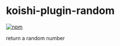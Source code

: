 # koishi-plugin-random

[![npm](https://img.shields.io/npm/v/koishi-plugin-random?style=flat-square)](https://www.npmjs.com/package/koishi-plugin-random)

return a random number
